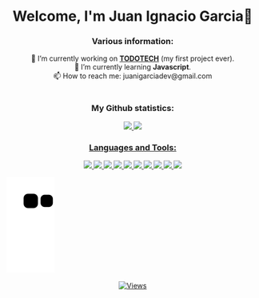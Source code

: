 <h1 align="center">Welcome, I'm Juan Ignacio Garcia👋</h1>
<!-- Informacion -->
<h3 align="center">Various information:</h3>
<section align="center">
	<div>
		🔭 I’m currently working on <a href="https://todotech.netlify.app"><strong>TODOTECH</strong></a> (my first project ever).
	</div>
	<div>
		🌱 I’m currently learning <strong>Javascript</strong>.
	</div>
	<div>
		📫 How to reach me: juanigarciadev@gmail.com
	</div>
		</br>
</section>
<!-- Estadisticas perfil github -->
<h3 align="center">My Github statistics:</h3>
<div align="center" display="inline">
  <a href="https://github.com/juanigarciadev">
  <img height="180em" src="https://github-readme-stats.vercel.app/api?username=juanigarciadev&show_icons=true&theme=monokai&include_all_commits=true&count_private=true"/>
  <img height="180em" src="https://github-readme-stats.vercel.app/api/top-langs/?username=juanigarciadev&layout=compact&langs_count=7&theme=monokai"/>
</div>
<!-- Lenguajes y herramientas -->
<h3 align="center">Languages and Tools:</h3>
  <div align="center">
  	<img width="40px" src="https://cdn.jsdelivr.net/gh/devicons/devicon/icons/html5/html5-original.svg" />
    <img width="40px" src="https://cdn.jsdelivr.net/gh/devicons/devicon/icons/css3/css3-original.svg" />
    <img width="40px" src="https://cdn.jsdelivr.net/gh/devicons/devicon/icons/git/git-original.svg" />
		<img width="40px" src="https://cdn.jsdelivr.net/gh/devicons/devicon/icons/github/github-original.svg" />
    <img width="40px" src="https://cdn.jsdelivr.net/gh/devicons/devicon/icons/bootstrap/bootstrap-original.svg" />
    <img width="40px" src="https://cdn.jsdelivr.net/gh/devicons/devicon/icons/sass/sass-original.svg" />
    <img width="40px" src="https://cdn.jsdelivr.net/gh/devicons/devicon/icons/nodejs/nodejs-original-wordmark.svg" />
    <img width="40px" src="https://cdn.jsdelivr.net/gh/devicons/devicon/icons/javascript/javascript-original.svg" />
    <img width="40px" src="https://cdn.jsdelivr.net/gh/devicons/devicon/icons/figma/figma-original.svg" />
    <img width="40px" src="https://cdn.jsdelivr.net/gh/devicons/devicon/icons/photoshop/photoshop-plain.svg" />
  </div>

<!-- Animacion serpiente -->
![Snake animation](https://github.com/juanigarciadev/juanigarciadev/blob/output/github-contribution-grid-snake.svg)
<!-- Visitas al perfil -->
<p align="center"> <img src="https://komarev.com/ghpvc/?username=juanigarciadev&label=Profile%20views&color=0e75b6&style=flat" alt="Views" /> </p>
